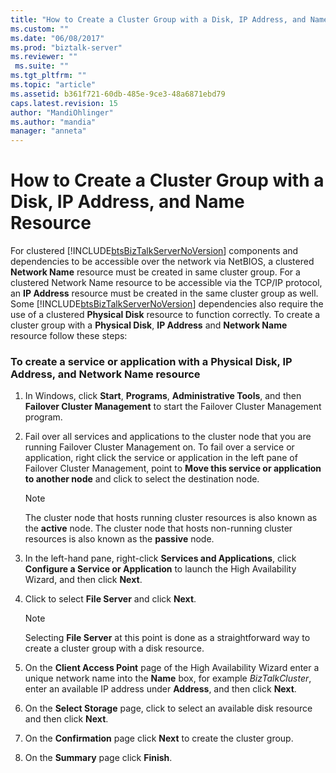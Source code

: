```yaml
---
title: "How to Create a Cluster Group with a Disk, IP Address, and Name Resource1 | Microsoft Docs"
ms.custom: ""
ms.date: "06/08/2017"
ms.prod: "biztalk-server"
ms.reviewer: ""
 ms.suite: ""
ms.tgt_pltfrm: ""
ms.topic: "article"
ms.assetid: b361f721-60db-485e-9ce3-48a6871ebd79
caps.latest.revision: 15
author: "MandiOhlinger"
ms.author: "mandia"
manager: "anneta"
---
```

# How to Create a Cluster Group with a Disk, IP Address, and Name Resource
For clustered [!INCLUDE[btsBizTalkServerNoVersion](../includes/btsbiztalkservernoversion-md.md)] components and dependencies to be accessible over the network via NetBIOS, a clustered **Network Name** resource must be created in same cluster group. For a clustered Network Name resource to be accessible via the TCP/IP protocol, an **IP Address** resource must be created in the same cluster group as well. Some [!INCLUDE[btsBizTalkServerNoVersion](../includes/btsbiztalkservernoversion-md.md)] dependencies also require the use of a clustered **Physical Disk** resource to function correctly. To create a cluster group with a **Physical Disk**, **IP Address** and **Network Name** resource follow these steps:  
  
### To create a service or application with a Physical Disk, IP Address, and Network Name resource  
  
1.  In Windows, click **Start**, **Programs**, **Administrative Tools**, and then **Failover Cluster Management** to start the Failover Cluster Management program.  
  
2.  Fail over all services and applications to the cluster node that you are running Failover Cluster Management on. To fail over a service or application, right click the service or application in the left pane of Failover Cluster Management, point to **Move this service or application to another node** and click to select the destination node.  
  
    > [!NOTE]
    >  The cluster node that hosts running cluster resources is also known as the **active** node. The cluster node that hosts non-running cluster resources is also known as the **passive** node.  
  
3.  In the left-hand pane, right-click **Services and Applications**, click **Configure a Service or Application** to launch the High Availability Wizard, and then click **Next**.  
  
4.  Click to select **File Server** and click **Next**.  
  
    > [!NOTE]
    >  Selecting **File Server** at this point is done as a straightforward way to create a cluster group with a disk resource.  
  
5.  On the **Client Access Point** page of the High Availability Wizard enter a unique network name into the **Name** box, for example *BizTalkCluster*, enter an available IP address under **Address**, and then click **Next**.  
  
6.  On the **Select Storage** page, click to select an available disk resource and then click **Next**.  
  
7.  On the **Confirmation** page click **Next** to create the cluster group.  
  
8.  On the **Summary** page click **Finish**.